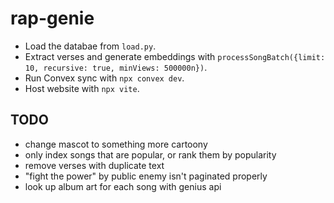# rap-genie

- Load the databae from `load.py`.
- Extract verses and generate embeddings with `processSongBatch({limit: 10, recursive: true, minViews: 500000n})`.
- Run Convex sync with `npx convex dev`.
- Host website with `npx vite`.

## TODO

- change mascot to something more cartoony
- only index songs that are popular, or rank them by popularity
- remove verses with duplicate text
- "fight the power" by public enemy isn't paginated properly
- look up album art for each song with genius api
